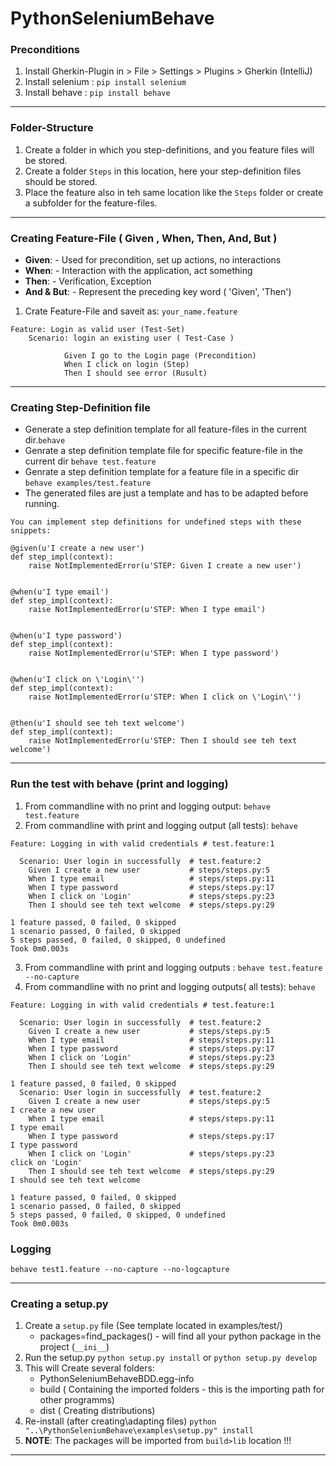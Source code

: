 # PythonSeleniumBehave

### Preconditions

1. Install Gherkin-Plugin in > File > Settings > Plugins > Gherkin (IntelliJ)
2. Install selenium : ``pip install selenium``
3. Install behave : ``pip install behave``
----

### Folder-Structure

1. Create a folder in which you step-definitions, and you feature files will be stored.
2. Create a folder `Steps` in this location, here your step-definition files should be stored.
3. Place the feature also in teh same location like the `Steps` folder or create a subfolder for the feature-files.

----

###  Creating Feature-File ( Given , When, Then, And, But )

- <b>Given</b>: - Used for precondition, set up actions, no interactions <br>
- <b>When</b>: - Interaction with the application, act something <br>
- <b>Then</b>: - Verification, Exception <br>
- <b>And & But</b>: - Represent the preceding key word ( 'Given', 'Then') <br>

1. Crate Feature-File and saveit as:  `your_name.feature`

```
Feature: Login as valid user (Test-Set)
    Scenario: login an existing user ( Test-Case )
        
            Given I go to the Login page (Precondition)
            When I click on login (Step)
            Then I should see error (Rusult)
```
----

### Creating Step-Definition file 

- Generate a step definition template for all feature-files in the current dir.``behave``
- Genrate a step definition template file for specific feature-file in the current dir ``behave test.feature``
- Genrate a step definition template for a feature file in a specific dir ``behave examples/test.feature``
- The generated files are just a template and has to be adapted before running.

```
You can implement step definitions for undefined steps with these snippets:

@given(u'I create a new user')
def step_impl(context):
    raise NotImplementedError(u'STEP: Given I create a new user')


@when(u'I type email')
def step_impl(context):
    raise NotImplementedError(u'STEP: When I type email')


@when(u'I type password')
def step_impl(context):
    raise NotImplementedError(u'STEP: When I type password')


@when(u'I click on \'Login\'')
def step_impl(context):
    raise NotImplementedError(u'STEP: When I click on \'Login\'')


@then(u'I should see teh text welcome')
def step_impl(context):
    raise NotImplementedError(u'STEP: Then I should see teh text welcome')

```

----

### Run the test with behave (print and logging)

1. From commandline with no print and logging output: ``behave test.feature``
2. From commandline with print and logging output (all tests): ``behave``

```
Feature: Logging in with valid credentials # test.feature:1

  Scenario: User login in successfully  # test.feature:2
    Given I create a new user           # steps/steps.py:5
    When I type email                   # steps/steps.py:11
    When I type password                # steps/steps.py:17
    When I click on 'Login'             # steps/steps.py:23
    Then I should see teh text welcome  # steps/steps.py:29

1 feature passed, 0 failed, 0 skipped
1 scenario passed, 0 failed, 0 skipped
5 steps passed, 0 failed, 0 skipped, 0 undefined
Took 0m0.003s

```

3. From commandline with print and logging outputs : ``behave test.feature --no-capture``
4. From commandline with no print and logging outputs( all tests): ``behave``


```
Feature: Logging in with valid credentials # test.feature:1

  Scenario: User login in successfully  # test.feature:2
    Given I create a new user           # steps/steps.py:5
    When I type email                   # steps/steps.py:11
    When I type password                # steps/steps.py:17
    When I click on 'Login'             # steps/steps.py:23
    Then I should see teh text welcome  # steps/steps.py:29

1 feature passed, 0 failed, 0 skipped
  Scenario: User login in successfully  # test.feature:2
    Given I create a new user           # steps/steps.py:5
I create a new user
    When I type email                   # steps/steps.py:11
I type email
    When I type password                # steps/steps.py:17
I type password
    When I click on 'Login'             # steps/steps.py:23
click on 'Login'
    Then I should see teh text welcome  # steps/steps.py:29
I should see teh text welcome

1 feature passed, 0 failed, 0 skipped
1 scenario passed, 0 failed, 0 skipped
5 steps passed, 0 failed, 0 skipped, 0 undefined
Took 0m0.003s

````

### Logging 

``behave test1.feature --no-capture --no-logcapture`` <br>

----

### Creating a setup.py

1. Create a `setup.py` file (See template located in examples/test/)
   - packages=find_packages() - will find all your python package in the project (`__ini__`)
2. Run the setup.py `python setup.py install` or `python setup.py develop`
3. This will Create several folders: 
   - PythonSeleniumBehaveBDD.egg-info 
   - build ( Containing the imported folders - this is the importing path for other programms) 
   - dist ( Creating distributions)
4. Re-install (after creating\adapting files) `python "..\PythonSeleniumBehave\examples\setup.py" install`
5. <b>NOTE</b>: The packages will be imported from `build>lib` location !!!

----

